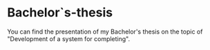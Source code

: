 # Bachelor`s-thesis
You can find the presentation of my Bachelor's thesis on the topic of "Development of a system for completing".
